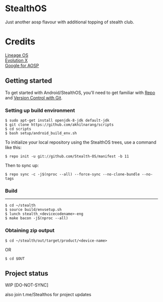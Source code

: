 StealthOS
===========
Just another aosp flavour with additional topping of stealth club.
# Credits
[Lineage OS](https://github.com/LineageOS)<br>
[Evolution X](https://github.com/Evolution-X)<br>
[Google for AOSP](https://www.google.com/aosp)<br>

Getting started
---------------

To get started with Android/StealthOS, you'll need to get
familiar with [Repo](https://source.android.com/source/using-repo.html) and [Version Control with Git](https://source.android.com/source/version-control.html).
### Setting up build environment
```
$ sudo apt-get install openjdk-8-jdk default-jdk
$ git clone https://github.com/akhilnarang/scripts
$ cd scripts
$ bash setup/android_build_env.sh
```

To initialize your local repository using the StealthOS trees, use a command like this:
```
$ repo init -u git://github.com/Stealth-OS/manifest -b 11
```
Then to sync up:
```
$ repo sync -c -j$(nproc --all) --force-sync --no-clone-bundle --no-tags
```
### Build
---------------
```
$ cd ~/stealth
$ source build/envsetup.sh
$ lunch stealth_<devicecodename>-eng
$ make bacon -j$(nproc --all)
```
### Obtaining zip output
```
$ cd ~/stealth/out/target/product/<device-name>
```
OR
```
$ cd $OUT
```

Project status 
---------------
WIP [DO-NOT-SYNC]

also join t.me/Stealthos for project updates 






